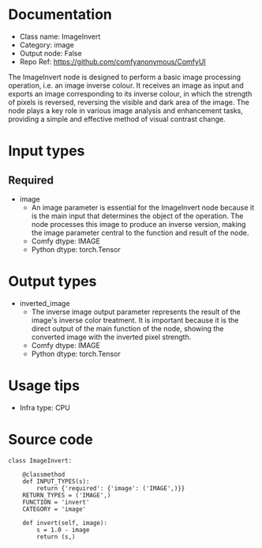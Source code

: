 # Documentation
- Class name: ImageInvert
- Category: image
- Output node: False
- Repo Ref: https://github.com/comfyanonymous/ComfyUI

The ImageInvert node is designed to perform a basic image processing operation, i.e. an image inverse colour. It receives an image as input and exports an image corresponding to its inverse colour, in which the strength of pixels is reversed, reversing the visible and dark area of the image. The node plays a key role in various image analysis and enhancement tasks, providing a simple and effective method of visual contrast change.

# Input types
## Required
- image
    - An image parameter is essential for the ImageInvert node because it is the main input that determines the object of the operation. The node processes this image to produce an inverse version, making the image parameter central to the function and result of the node.
    - Comfy dtype: IMAGE
    - Python dtype: torch.Tensor

# Output types
- inverted_image
    - The inverse image output parameter represents the result of the image's inverse color treatment. It is important because it is the direct output of the main function of the node, showing the converted image with the inverted pixel strength.
    - Comfy dtype: IMAGE
    - Python dtype: torch.Tensor

# Usage tips
- Infra type: CPU

# Source code
```
class ImageInvert:

    @classmethod
    def INPUT_TYPES(s):
        return {'required': {'image': ('IMAGE',)}}
    RETURN_TYPES = ('IMAGE',)
    FUNCTION = 'invert'
    CATEGORY = 'image'

    def invert(self, image):
        s = 1.0 - image
        return (s,)
```
